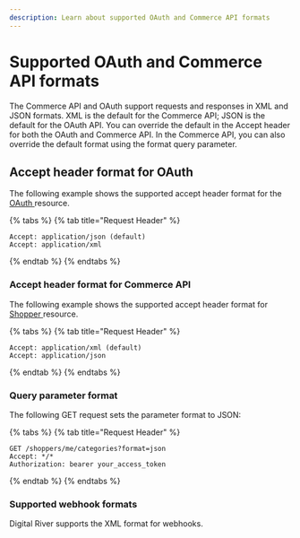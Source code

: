 ```yaml
---
description: Learn about supported OAuth and Commerce API formats
---
```


# Supported OAuth and Commerce API formats

The Commerce API and OAuth support requests and responses in XML and JSON formats. XML is the default for the Commerce API; JSON is the default for the OAuth API. You can override the default in the Accept header for both the OAuth and Commerce API. In the Commerce API, you can also override the default format using the format query parameter.

## Accept header format for OAuth

The following example shows the supported accept header format for the [OAuth ](https://www.digitalriver.com/docs/commerce-shopper-api/#tag/Token)resource.

{% tabs %}
{% tab title="Request Header" %}
```http
Accept: application/json (default)
Accept: application/xml
```
{% endtab %}
{% endtabs %}

### Accept header format for Commerce API

The following example shows the supported accept header format for [Shopper ](https://www.digitalriver.com/docs/commerce-shopper-api/#tag/Shoppers)resource.

{% tabs %}
{% tab title="Request Header" %}
```http
Accept: application/xml (default)
Accept: application/json
```
{% endtab %}
{% endtabs %}

### Query parameter format

The following GET request sets the parameter format to JSON:

{% tabs %}
{% tab title="Request Header" %}
```http
GET /shoppers/me/categories?format=json
Accept: */*
Authorization: bearer your_access_token
```
{% endtab %}
{% endtabs %}

### Supported webhook formats

Digital River supports the XML format for webhooks.
